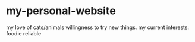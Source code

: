 # my-personal-website

my love of cats/animals
willingness to try new things. my current interests:
foodie
reliable